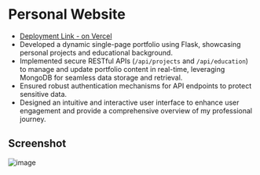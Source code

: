 # Personal Website

- [Deployment Link - on Vercel](https://alokshandilya.vercel.app)
- Developed a dynamic single-page portfolio using Flask, showcasing personal projects and educational background.
- Implemented secure RESTful APIs (`/api/projects` and `/api/education`) to manage and update portfolio content in real-time, leveraging MongoDB for seamless data storage and retrieval.
- Ensured robust authentication mechanisms for API endpoints to protect sensitive data.
- Designed an intuitive and interactive user interface to enhance user engagement and provide a comprehensive overview of my professional journey.

## Screenshot

![image](https://github.com/alokshandilya/personal-website/assets/77057272/2de124f7-e534-476c-9299-4a664771bd18)
